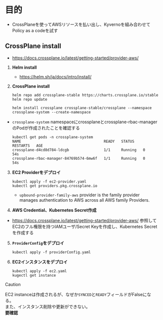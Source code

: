 # 目的
- CrossPlaneを使ってAWSリソースを払い出し、Kyvernoを組み合わせてPolicy as a codeを試す

## CrossPlane install
- https://docs.crossplane.io/latest/getting-started/provider-aws/

1. **Helm install**
   - https://helm.sh/ja/docs/intro/install/

2. **CrossPlane install**  
    ```
    helm repo add crossplane-stable https://charts.crossplane.io/stable
    helm repo update

    helm install crossplane crossplane-stable/crossplane --namespace crossplane-system --create-namespace
    ```
  - `crossplane-system` namespaceにcrossplaneとcrossplane-rbac-managerのPodが作成されたことを確認する  
    ```
    kubectl get pods -n crossplane-system
    NAME                                      READY   STATUS    RESTARTS   AGE
    crossplane-d4cd8d784-ldcgb                1/1     Running   0          54s
    crossplane-rbac-manager-84769b574-6mw6f   1/1     Running   0          54s
    ```

3. **EC2 Providerをデプロイ**  
    ```
    kubectl apply -f ec2-provider.yaml
    kubectl get providers.pkg.crossplane.io
    ```
    - `upbound-provider-family-aws` provider is the family provider manages authentication to AWS across all AWS family Providers.

4. **AWS Credential、Kubernetes Secret作成**
- https://docs.crossplane.io/latest/getting-started/provider-aws/ 参照してEC2のフル権限を持つIAMユーザ/Secret Keyを作成し、Kubernetes Secretを作成する

5. **`ProviderConfig`をデプロイ**  
   ```
   kubectl apply -f providerConfig.yaml
   ```

6. **EC2インスタンスをデプロイ**  
   ```
   kubectl apply -f ec2.yaml
   kugectl get instance
   ```  
> [!CAUTION]
> EC2 instanceは作成されるが、なぜか`SYNCED`と`READY`フィールドがFalseになる。  
> また、インスタンス削除や更新ができない。  
> **要確認**
